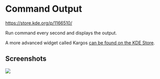 # Command Output

https://store.kde.org/p/1166510/

Run command every second and displays the output.

A more advanced widget called Kargos [can be found on the KDE Store](https://store.kde.org/p/1173112/).

## Screenshots

![](https://cdn.pling.com/img/0/e/2/b/3b21930b7f1c429b7ac16f8f3360a82b69b7.png)

